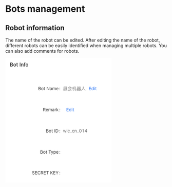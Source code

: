 # Bots management

## Robot information

The name of the robot can be edited. After editing the name of the robot, different robots can be easily identified when managing multiple robots. You can also add comments for robots.

![](../.gitbook/assets/image%20%2811%29.png)

  


